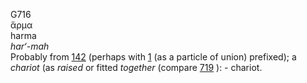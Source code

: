 <body>
  <p>G716<br>  ἅρμα  <br> harma  <br><i>har‘-mah </i><br>Probably from <a href="g0142.htm">142</a> (perhaps with <a href="g0001.htm">1</a> (as a particle of union) prefixed); a <i>chariot</i> (as <i>raised</i> or fitted <i>together</i> (compare <a href="g0719.htm">719</a> ): - chariot.<br></p>
 </body>